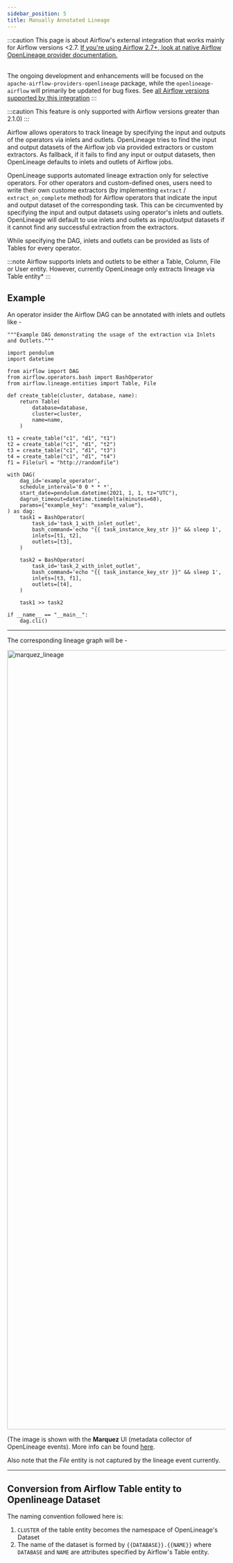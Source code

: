 ```yaml
---
sidebar_position: 5
title: Manually Annotated Lineage
---
```


:::caution
This page is about Airflow's external integration that works mainly for Airflow versions <2.7. 
[If you're using Airflow 2.7+, look at native Airflow OpenLineage provider documentation.](https://airflow.apache.org/docs/apache-airflow-providers-openlineage/stable/index.html)  <br /><br /> 

The ongoing development and enhancements will be focused on the `apache-airflow-providers-openlineage` package, 
while the `openlineage-airflow` will primarily be updated for bug fixes. See [all Airflow versions supported by this integration](older.md#supported-airflow-versions)
:::

:::caution
This feature is only supported with Airflow versions greater than 2.1.0)
:::

Airflow allows operators to track lineage by specifying the input and outputs of the operators via inlets and outlets. OpenLineage tries to find the input and output datasets of the Airflow job via provided extractors or custom extractors. As fallback, if it fails to find any input or output datasets, then OpenLineage defaults to inlets and outlets of Airflow jobs. 


OpenLineage supports automated lineage extraction only for selective operators. For other operators and custom-defined ones, users need to write their own custome extractors (by implementing `extract` / `extract_on_complete` method) for Airflow operators that indicate the input and output dataset of the corresponding task. 
This can be circumvented by specifying the input and output datasets using operator's inlets and outlets. OpenLineage will default to use inlets and outlets as input/output datasets if it cannot find any successful extraction from the extractors. 

While specifying the DAG, inlets and outlets can be provided as lists of Tables for every operator. 

:::note
Airflow supports inlets and outlets to be either a Table, Column, File or User entity. However, currently OpenLineage only extracts lineage via Table entity*
:::

## Example

An operator insider the Airflow DAG can be annotated with inlets and outlets like - 

```
"""Example DAG demonstrating the usage of the extraction via Inlets and Outlets."""

import pendulum
import datetime

from airflow import DAG
from airflow.operators.bash import BashOperator
from airflow.lineage.entities import Table, File

def create_table(cluster, database, name):
    return Table(
        database=database,
        cluster=cluster,
        name=name,
    )

t1 = create_table("c1", "d1", "t1")
t2 = create_table("c1", "d1", "t2")
t3 = create_table("c1", "d1", "t3")
t4 = create_table("c1", "d1", "t4")
f1 = File(url = "http://randomfile")

with DAG(
    dag_id='example_operator',
    schedule_interval='0 0 * * *',
    start_date=pendulum.datetime(2021, 1, 1, tz="UTC"),
    dagrun_timeout=datetime.timedelta(minutes=60),
    params={"example_key": "example_value"},
) as dag:
    task1 = BashOperator(
        task_id='task_1_with_inlet_outlet',
        bash_command='echo "{{ task_instance_key_str }}" && sleep 1',
        inlets=[t1, t2],
        outlets=[t3],
    )

    task2 = BashOperator(
        task_id='task_2_with_inlet_outlet',
        bash_command='echo "{{ task_instance_key_str }}" && sleep 1',
        inlets=[t3, f1],
        outlets=[t4],
    )

    task1 >> task2
    
if __name__ == "__main__":
    dag.cli()
```

---

The corresponding lineage graph will be - 


<img width="1792" alt="marquez_lineage" src="https://user-images.githubusercontent.com/32615205/181394536-ad6d516d-a894-4bac-9b57-353c1092492f.png" />

(The image is shown with the **Marquez** UI (metadata collector of OpenLineage events). More info can be found [here](https://marquezproject.github.io/marquez/).

Also note that the *File* entity is not captured by the lineage event currently. 

--- 

## Conversion from Airflow Table entity to Openlineage Dataset 

The naming convention followed here is: 
1. `CLUSTER` of the table entity becomes the namespace of OpenLineage's Dataset
2. The name of the dataset is formed by `{{DATABASE}}.{{NAME}}` where `DATABASE` and `NAME` are attributes specified by Airflow's Table entity. 
